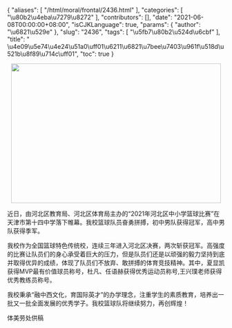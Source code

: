 {
    "aliases": [
        "/html/moral/frontal/2436.html"
    ],
    "categories": [
        "\u80b2\u4eba\u7279\u8272"
    ],
    "contributors": [],
    "date": "2021-06-08T00:00:00+08:00",
    "isCJKLanguage": true,
    "params": {
        "author": "\u6821\u529e"
    },
    "slug": "2436",
    "tags": [
        "\u5fb7\u80b2\u524d\u6cbf"
    ],
    "title": " \u4e09\u5e74\u4e24\u51a0\uff01\u6211\u6821\u7bee\u7403\u961f\u518d\u521b\u8f89\u714c\uff01",
    "toc": true
}


<img
    src="https://cdn.tfls.online/mirror/full/27ce2a5431c64aefcd9d7056b99b733af6a4cedb.jpg"
    style="display:block;margin-left:auto;margin-right:auto;"
    decoding="async"
    fetchpriority="auto"
    loading="lazy"
    height="324"
    width="486"
/>




  





近日，由河北区教育局、河北区体育局主办的“2021年河北区中小学篮球比赛”在天津市第十四中学落下帷幕。我校篮球队员奋勇拼搏，初中男队获得冠军，高中男队获得季军。




我校作为全国篮球特色传统校，连续三年进入河北区决赛，两次斩获冠军。高强度的比赛让队员们的身心承受着巨大的压力，但是队员们还是以顽强的毅力坚持到底并取得优异的成绩，体现了队员们不放弃、敢拼搏的体育竞技精神。其中，夏显凯获得MVP最有价值球员称号，杜凡、任语赫获得优秀运动员称号,王兴璞老师获得优秀教练员称号。




我校秉承“融中西文化，育国际英才”的办学理念，注重学生的素质教育，培养出一批又一批全面发展的优秀学子。我校篮球队将继续努力，再创辉煌！




 




  






体美劳处供稿



  


  






  



